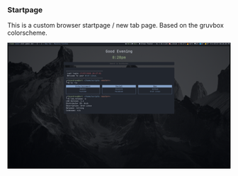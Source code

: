 ### Startpage

This is a custom browser startpage / new tab page. Based on the gruvbox colorscheme.


![Startpage screen preview0000](images/screenshot.png)
